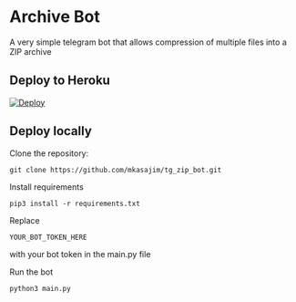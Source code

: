 # Archive Bot

A very simple telegram bot that allows compression of multiple files into a ZIP archive



## Deploy to Heroku

[![Deploy](https://www.herokucdn.com/deploy/button.svg)](https://heroku.com/deploy?template=https://github.com/mkasajim/tg_zip_bot)


## Deploy locally


Clone the repository:

```
git clone https://github.com/mkasajim/tg_zip_bot.git
```

Install requirements

```
pip3 install -r requirements.txt
```
Replace  
```
YOUR_BOT_TOKEN_HERE
``` 
with your bot token in the main.py file

Run the bot
```
python3 main.py
```
